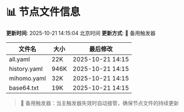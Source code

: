 # 📊 节点文件信息

**更新时间**: 2025-10-21 14:15:04 北京时间
**更新方式**: 🔄 备用触发器

| 文件名 | 大小 | 最后修改 |
|--------|------|----------|
| all.yaml | 22K | 2025-10-21 14:15 |
| history.yaml | 946K | 2025-10-21 14:15 |
| mihomo.yaml | 32K | 2025-10-21 14:15 |
| base64.txt | 19K | 2025-10-21 14:15 |

> 🔄 备用触发器：当主触发器失效时自动接管，确保节点文件的持续更新
